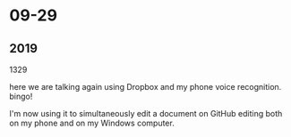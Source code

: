 # 09-29

## 2019

1329

here we are talking again using Dropbox and my phone voice recognition. bingo!

I'm now using it to simultaneously edit a document on GitHub editing both on my phone and on my Windows computer.